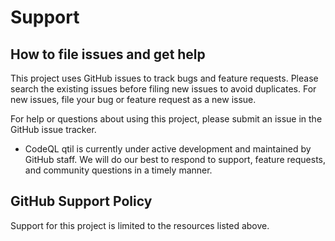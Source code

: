# Support 

## How to file issues and get help

This project uses GitHub issues to track bugs and feature requests. Please search the existing issues before filing new issues to avoid duplicates. For new issues, file your bug or feature request as a new issue.

For help or questions about using this project, please submit an issue in the GitHub issue tracker.

- CodeQL qtil is currently under active development and maintained by GitHub staff. We will do our best to respond to support, feature requests, and community questions in a timely manner.

## GitHub Support Policy

Support for this project is limited to the resources listed above.